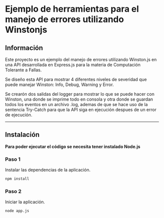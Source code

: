 # Ejemplo de herramientas para el manejo de errores utilizando Winstonjs
## Información
Este proyecto es un ejemplo del manejo de errores utilizando Winston.js en una API desarrollada en Express.js para la materia de Computación Tolerante a Fallas. 

Se diseño esta API para mostrar 4 diferentes niveles de severidad que puede manejar Winston: Info, Debug, Warning y Error.

Se crearón dos salidas del logger para mostrar lo que se puede hacer con Winston, una donde se imprime todo en consola y otra donde se guardan todos los eventos en un archivo .log, ademas de que se hace uso de la sentencia Try-Catch para que la API siga en ejecución despues de un error de ejecución.

---

## Instalación
**Para poder ejecutar el código se necesita tener instalado Node.js**

### Paso 1
Instalar las dependencias de la aplicación.
```bash
npm install
```

### Paso 2
Iniciar la aplicación.
```bash
node app.js
```